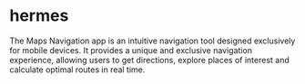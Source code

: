 # hermes

The Maps Navigation app is an intuitive navigation tool designed exclusively for mobile devices. 
It provides a unique and exclusive navigation experience, allowing users to get directions, 
explore places of interest and calculate optimal routes in real time.


